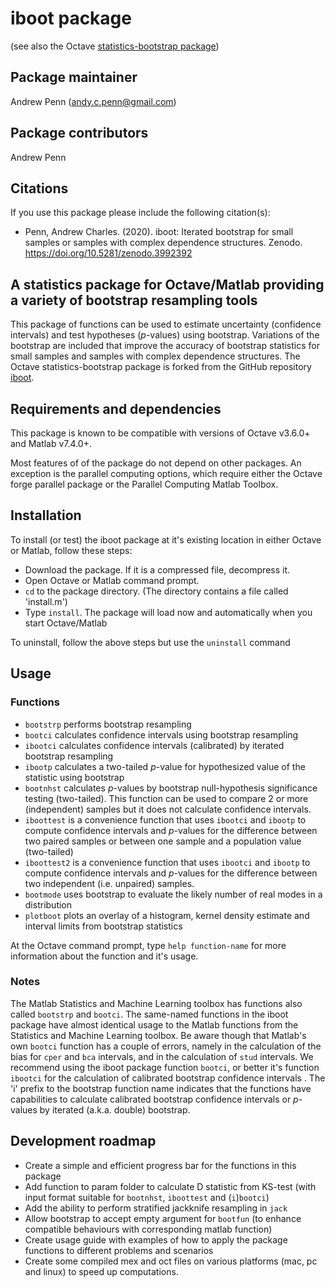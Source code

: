 # iboot package
(see also the Octave [statistics-bootstrap package](https://github.com/gnu-octave/statistics-bootstrap))

## Package maintainer
Andrew Penn (andy.c.penn@gmail.com)

## Package contributors
Andrew Penn

## Citations
If you use this package please include the following citation(s):

* Penn, Andrew Charles. (2020). iboot: Iterated bootstrap for small samples or samples with complex dependence structures. Zenodo. https://doi.org/10.5281/zenodo.3992392  

## A statistics package for Octave/Matlab providing a variety of bootstrap resampling tools

This package of functions can be used to estimate uncertainty (confidence intervals) and test hypotheses (*p*-values) using bootstrap. Variations of the bootstrap are included that improve the accuracy of bootstrap statistics for small samples and samples with complex dependence structures. The Octave statistics-bootstrap package is forked from the GitHub repository [iboot](https://github.com/acp29/iboot).

## Requirements and dependencies

This package is known to be compatible with versions of Octave v3.6.0+ and Matlab v7.4.0+. 

Most features of of the package do not depend on other packages. An exception is the parallel computing options, which require either the Octave forge parallel package or the Parallel Computing Matlab Toolbox.

## Installation
 
To install (or test) the iboot package at it's existing location in either Octave or Matlab, follow these steps: 
 
 * Download the package. If it is a compressed file, decompress it.
 * Open Octave or Matlab command prompt.
 * `cd` to the package directory. (The directory contains a file called 'install.m')
 * Type `install`. The package will load now and automatically when you start Octave/Matlab
 
 To uninstall, follow the above steps but use the `uninstall` command

## Usage

### Functions

* `bootstrp` performs bootstrap resampling 
* `bootci` calculates confidence intervals using bootstrap resampling
* `ibootci` calculates confidence intervals (calibrated) by iterated bootstrap resampling 
* `ibootp` calculates a two-tailed *p*-value for hypothesized value of the statistic using bootstrap
* `bootnhst` calculates *p*-values by bootstrap null-hypothesis significance testing (two-tailed). This function can be used to compare 2 or more (independent) samples but it does not calculate confidence intervals.
* `iboottest` is a convenience function that uses `ibootci` and `ibootp` to compute confidence intervals and *p*-values for the difference between two paired samples or between one sample and a population value (two-tailed)
* `iboottest2` is a convenience function that uses `ibootci` and `ibootp` to compute confidence intervals and *p*-values for the difference between two independent (i.e. unpaired) samples. 
* `bootmode` uses bootstrap to evaluate the likely number of real modes in a distribution
* `plotboot` plots an overlay of a histogram, kernel density estimate and interval limits from bootstrap statistics

At the Octave command prompt, type `help function-name` for more information about the function and it's usage.

### Notes 

The Matlab Statistics and Machine Learning toolbox has functions also called `bootstrp` and `bootci`. The same-named functions in the iboot package have almost identical usage to the Matlab functions from the Statistics and Machine Learning toolbox. Be aware though that Matlab's own `bootci` function has a couple of errors, namely in the calculation of the bias for `cper` and `bca` intervals, and in the calculation of `stud` intervals.  We recommend using the iboot package function `bootci`, or better it's function `ibootci` for the calculation of calibrated bootstrap confidence intervals . The 'i' prefix to the bootstrap function name indicates that the functions have capabilities to calculate calibrated bootstrap confidence intervals or *p*-values by iterated (a.k.a. double) bootstrap.

## Development roadmap

* Create a simple and efficient progress bar for the functions in this package  
* Add function to param folder to calculate D statistic from KS-test (with input format suitable for `bootnhst`, `iboottest` and (`i`)`bootci`) 
* Add the ability to perform stratified jackknife resampling in `jack` 
* Allow bootstrap to accept empty argument for `bootfun` (to enhance compatible behaviours with corresponding matlab function) 
* Create usage guide with examples of how to apply the package functions to different problems and scenarios  
* Create some compiled mex and oct files on various platforms (mac, pc and linux) to speed up computations. 
 


